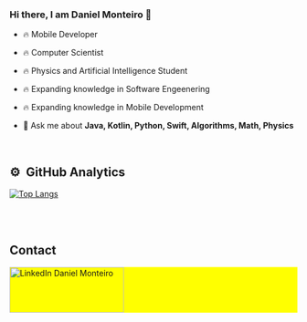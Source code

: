 ### Hi there, I am Daniel Monteiro 👋

- 🔥 Mobile Developer
- 🔥 Computer Scientist
- 🔥 Physics and Artificial Intelligence Student
- 🔥 Expanding knowledge in Software Engeenering
- 🔥 Expanding knowledge in Mobile Development

- 💬 Ask me about **Java, Kotlin, Python, Swift, Algorithms, Math, Physics**


<br>

## ⚙️ &nbsp;GitHub Analytics
[![Top Langs](https://github-readme-stats.vercel.app/api/top-langs/?username=DaniellSousa)](https://github.com/DaniellSousa/github-readme-stats)

<p align="left">

</p>


<br><br>

## Contact

<p align="left" style="background:yellow">
<a href="https://www.linkedin.com/in/daniel-monteiro-a62492105/" target="_blank">
	<img src="https://s2.glbimg.com/gJ2WZWBdrrGX0DgpAH7WuQY8k_I=/0x0:640x233/984x0/smart/filters:strip_icc()/i.s3.glbimg.com/v1/AUTH_08fbf48bc0524877943fe86e43087e7a/internal_photos/bs/2021/a/J/MmkRyqTCA7AD3DSz5DYA/2011-05-18-linkedin-logo-1.jpg" alt="LinkedIn Daniel Monteiro" style="width: 200px; height: 80px;" />
</a>
</p>
